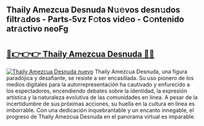 ## Thaily Amezcua Desnuda N𝚞𝚎vos desn𝚞dos filtr𝚊dos - Parts-5vz F𝚘tos vid𝚎o - C𝚘ntenido atr𝚊ctivo neoFg

# <h2><a href="http://mbcxha.tromn.icu/?c=Thaily+Amezcua+Desnuda">🔗👉👉👉 Thaily Amezcua Desnuda 🔗🔗</a></h2>

[![Thaily Amezcua Desnuda nuevo](https://i.imgur.com/pEAQMta.gif)](http://mbcxha.tromn.icu/?c=Thaily+Amezcua+Desnuda)
Thaily Amezcua Desnuda, una figura paradójica y desafiante, se resiste a ser encasillada. Su uso pionero de los medios digitales para la autorrepresentación ha cautivado y enfurecido a los espectadores, encendiendo debates sobre la identidad, la expresión artística y la naturaleza evolutiva de las comunidades en línea. A pesar de la incertidumbre de sus próximas acciones, su huella en la cultura en línea es imborrable. Con una dedicación inquebrantable y un encanto innegable, el progreso de Thaily Amezcua Desnuda en el panorama virtual es imparable.

